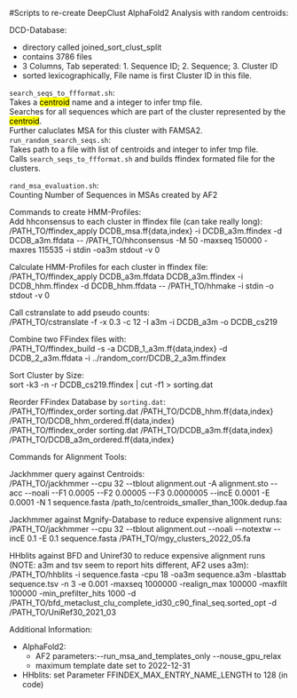 #Scripts to re-create DeepClust AlphaFold2 Analysis with random centroids:

DCD-Database:
- directory called joined_sort_clust_split
- contains 3786 files
- 3 Columns, Tab seperated: 1. Sequence ID; 2. Sequence; 3. Cluster ID
- sorted lexicographically, File name is first Cluster ID in this file. 

`search_seqs_to_ffformat.sh`:\
Takes a <mark>centroid</mark> name and a integer to infer tmp file.\
Searches for all sequences which are part of the cluster represented by the <mark>centroid</mark>. \
Further caluclates MSA for this cluster with FAMSA2.\
`run_random_search_seqs.sh`:\
Takes path to a file with list of centroids and integer to infer tmp file.\
Calls `search_seqs_to_ffformat.sh` and builds ffindex formated file for the clusters.

`rand_msa_evaluation.sh`:\
Counting Number of Sequences in MSAs created by AF2


Commands to create HMM-Profiles:\
Add hhconsensus to each cluster in ffindex file (can take really long): \
    /PATH_TO/ffindex_apply DCDB_msa.ff{data,index} -i DCDB_a3m.ffindex -d DCDB_a3m.ffdata -- /PATH_TO/hhconsensus -M 50 -maxseq 150000 -maxres 115535 -i stdin -oa3m stdout -v 0

Calculate HMM-Profiles for each cluster in ffindex file:\
    /PATH_TO/ffindex_apply DCDB_a3m.ffdata DCDB_a3m.ffindex -i DCDB_hhm.ffindex -d DCDB_hhm.ffdata -- /PATH_TO/hhmake -i stdin -o stdout -v 0

Call cstranslate to add pseudo counts:\
    /PATH_TO/cstranslate -f -x 0.3 -c 12 -I a3m -i DCDB_a3m -o DCDB_cs219

Combine two FFindex files with:\
    /PATH_TO/ffindex_build -s -a DCDB_1_a3m.ff{data,index} -d DCDB_2_a3m.ffdata -i ../random_corr/DCDB_2_a3m.ffindex

Sort Cluster by Size:\
    sort -k3 -n -r DCDB_cs219.ffindex | cut -f1 > sorting.dat

Reorder FFindex Database by `sorting.dat`:\
    /PATH_TO/ffindex_order sorting.dat /PATH_TO/DCDB_hhm.ff{data,index} /PATH_TO/DCDB_hhm_ordered.ff{data,index}\
    /PATH_TO/ffindex_order sorting.dat /PATH_TO/DCDB_a3m.ff{data,index} /PATH_TO/DCDB_a3m_ordered.ff{data,index}

Commands for Alignment Tools:

Jackhmmer query against Centroids:\
    /PATH_TO/jackhmmer --cpu 32 --tblout alignment.out -A alignment.sto --acc --noali --F1 0.0005 --F2 0.00005 --F3 0.0000005 --incE 0.0001 -E 0.0001 -N 1 sequence.fasta /path_to/centroids_smaller_than_100k.dedup.faa

Jackhmmer against Mgnify-Database to reduce expensive alignment runs:\
    /PATH_TO/jackhmmer --cpu 32 --tblout alignment.out --noali --notextw --incE 0.1 -E 0.1 sequence.fasta /PATH_TO/mgy_clusters_2022_05.fa

HHblits against BFD and Uniref30 to reduce expensive alignment runs (NOTE: a3m and tsv seem to report hits different, AF2 uses a3m):\
    /PATH_TO/hhblits -i sequence.fasta -cpu 18 -oa3m sequence.a3m -blasttab sequence.tsv -n 3 -e 0.001 -maxseq 1000000 -realign_max 100000 -maxfilt 100000 -min_prefilter_hits 1000 -d /PATH_TO/bfd_metaclust_clu_complete_id30_c90_final_seq.sorted_opt -d /PATH_TO/UniRef30_2021_03

Additional Information:
- AlphaFold2:
  - AF2 parameters:--run_msa_and_templates_only --nouse_gpu_relax
  - maximum template date set to 2022-12-31
- HHblits: set Parameter FFINDEX_MAX_ENTRY_NAME_LENGTH to 128 (in code)